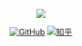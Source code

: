 <p align="center">
  <img src ="https://github-readme-stats.vercel.app/api?username=alwxkxk&show_icons=true&count_private=true&theme=default">
</p>

<p align="center">
  <a href="https://github.com/alwxkxk"><img src="https://img.shields.io/github/followers/alwxkxk.svg?label=GitHub&style=social" alt="GitHub"></a>
  <a href="https://www.zhihu.com/people/alwxkxk"><img src="https://img.shields.io/badge/知乎--_.svg?style=social&logo=zhihu" alt="知乎"></a>
</p>
